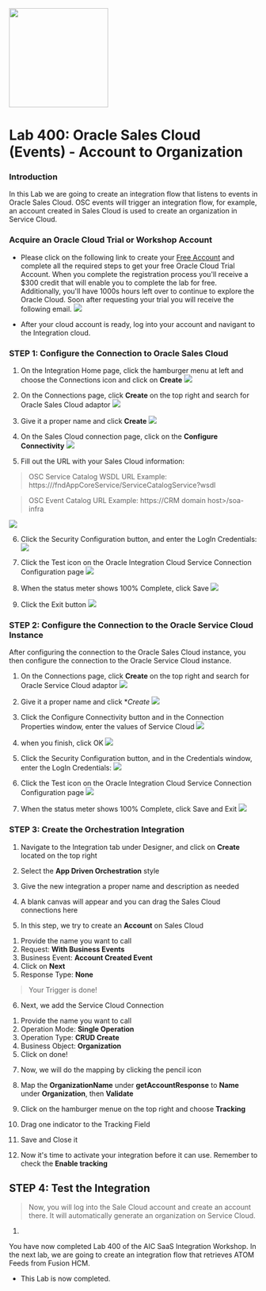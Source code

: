 <img class="float-right" src="images/j2c-logo.png" width="200">

# Lab 400: Oracle Sales Cloud (Events) - Account to Organization 

### Introduction

In this Lab we are going to create an integration flow that listens to events in Oracle Sales Cloud. OSC events will trigger an integration flow, for example, an account created in Sales Cloud is used to create an organization in Service Cloud.

### Acquire an Oracle Cloud Trial or Workshop Account

- Please click on the following link to create your <a href="https://cloud.oracle.com/tryit" target="_trial">Free Account</a> and complete all the required steps to get your free Oracle Cloud Trial Account. When you complete the registration process you'll receive a $300 credit that will enable you to complete the lab for free.  Additionally, you'll have 1000s hours left over to continue to explore the Oracle Cloud. Soon after requesting your trial you will receive the following email.
  ![](images/updated400/Trail.png)

- After your cloud account is ready, log into your account and navigant to the Integration cloud.


### STEP 1: Configure the Connection to Oracle Sales Cloud 

1. On the Integration Home page, click the hamburger menu at left and choose the Connections icon and click on **Create**
 ![](images/updated400/41.png)
 
2. On the Connections page, click **Create** on the top right and search for Oracle Sales Cloud adaptor
 ![](images/updated400/1.png)

3. Give it a proper name and click **Create**
 ![](images/updated400/2.png)

4. On the Sales Cloud connection page, click on the **Configure Connectivity**
 ![](images/updated400/42.png)
 
5. Fill out the URL with your Sales Cloud information:
 
> OSC Service Catalog WSDL URL Example: https://<common domain host>/fndAppCoreService/ServiceCatalogService?wsdl

> OSC Event Catalog URL Example: https://CRM domain host>/soa-infra
 
 ![](images/updated400/31.png)

6. Click the Security Configuration button, and enter the LogIn Credentials:
 ![](images/updated400/30.png)
 
7. Click the Test icon on the Oracle Integration Cloud Service Connection Configuration page
 ![](images/updated400/32.png)

8. When the status meter shows 100% Complete, click Save
 ![](images/updated400/33.png)
 
9. Click the Exit button
 ![](images/updated400/34.png)

### STEP 2: Configure the Connection to the Oracle Service Cloud Instance

After configuring the connection to the Oracle Sales Cloud instance, you then configure the connection to the Oracle Service Cloud instance.

1. On the Connections page, click **Create** on the top right and search for Oracle Service Cloud adaptor
 ![](images/updated400/3.png)

2. Give it a proper name and click **Create*
 ![](images/updated400/4.png)

3. Click the Configure Connectivity button and in the Connection Properties window, enter the values of Service Cloud
![](images/updated400/35.png)

4. when you finish, click OK
![](images/updated400/20.png)

5. Click the Security Configuration button, and in the Credentials window, enter the LogIn Credentials:
![](images/updated400/21.png)

6. Click the Test icon on the Oracle Integration Cloud Service Connection Configuration page
![](images/updated400/22.png)

7. When the status meter shows 100% Complete, click Save and Exit
![](images/updated400/27.png)

### STEP 3: Create the Orchestration Integration

1. Navigate to the Integration tab under Designer, and click on **Create** located on the top right
[](images/updated400/5.png)

2. Select the **App Driven Orchestration** style 
[](images/updated400/6.png)

3. Give the new integration a proper name and description as needed
[](images/updated400/7.png)

4. A blank canvas will appear and you can drag the Sales Cloud connections here
[](images/updated400/8.png)

5. In this step, we try to create an **Account** on Sales Cloud 
1) Provide the name you want to call 
2) Request: **With Business Events**
3) Business Event: **Account Created Event**
[](images/updated400/9.png)
4) Click on **Next**
5) Response Type: **None**
[](images/updated400/10.png)

> Your Trigger is done!

6. Next, we add the Service Cloud Connection 
[](images/updated400/11.png)
1) Provide the name you want to call
[](images/updated400/12.png)
2) Operation Mode: **Single Operation**
3) Operation Type: **CRUD  Create**
4) Business Object: **Organization**
[](images/updated400/13.png)
5) Click on done!
[](images/updated400/xx.png)

7. Now, we will do the mapping by clicking the pencil icon
[](images/updated400/14.png)

8. Map the **OrganizationName** under **getAccountResponse** to **Name** under **Organization**, then **Validate**
[](images/updated400/15.png)

9. Click on the hamburger menue on the top right and choose **Tracking**
[](images/updated400/16.png)

10. Drag one indicator to the Tracking Field
[](images/updated400/17.png)

11. Save and Close it
[](images/updated400/xx.png)

12. Now it's time to activate your integration before it can use. Remember to check the **Enable tracking**
[](images/updated400/18.png)
[](images/updated400/19.png)


## STEP 4: Test the Integration 
> Now, you will log into the Sale Cloud account and create an account there. It will automatically generate an organization on Service Cloud.

1. 

You have now completed Lab 400 of the AIC SaaS Integration Workshop. In the next lab, we are going to create an integration flow that retrieves ATOM Feeds from Fusion HCM.

- This Lab is now completed.
